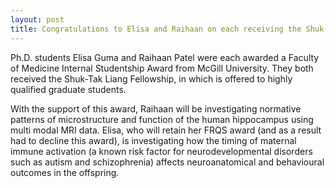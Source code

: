 ```yaml
---
layout: post
title: Congratulations to Elisa and Raihaan on each receiving the Shuk-Tak Liang Fellowship!
---
```


Ph.D. students Elisa Guma and Raihaan Patel were each awarded a Faculty of Medicine Internal Studentship Award from McGill University. They both received the Shuk-Tak Liang Fellowship, in which is offered to highly qualified graduate students. 

With the support of this award, Raihaan will be investigating normative patterns of microstructure and function of the human hippocampus using multi modal MRI data. Elisa, who will retain her FRQS award (and as a result had to decline this award), is investigating how the timing of maternal immune activation (a known risk factor for neurodevelopmental disorders such as autism and schizophrenia) affects neuroanatomical and behavioural outcomes in the offspring. 
